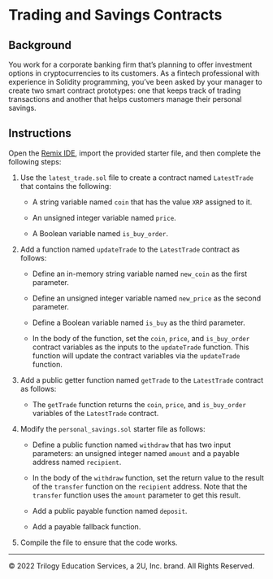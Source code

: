 # Trading and Savings Contracts

## Background

You work for a corporate banking firm that’s planning to offer investment options in cryptocurrencies to its customers. As a fintech professional with experience in Solidity programming, you’ve been asked by your manager to create two smart contract prototypes: one that keeps track of trading transactions and another that helps customers manage their personal savings.

## Instructions

Open the [Remix IDE](http://remix.ethereum.org/), import the provided starter file, and then complete the following steps:

1. Use the `latest_trade.sol` file to create a contract named `LatestTrade` that contains the following:

    * A string variable named `coin` that has the value `XRP` assigned to it.

    * An unsigned integer variable named `price`.

    * A Boolean variable named `is_buy_order`.

2. Add a function named `updateTrade` to the `LatestTrade` contract as follows:

    * Define an in-memory string variable named `new_coin` as the first parameter.

    * Define an unsigned integer variable named `new_price` as the second parameter.

    * Define a Boolean variable named `is_buy` as the third parameter.

    * In the body of the function, set the `coin`, `price`, and `is_buy_order` contract variables as the inputs to the `updateTrade` function. This function will update the contract variables via the `updateTrade` function.

3. Add a public getter function named `getTrade` to the `LatestTrade` contract as follows:

    * The `getTrade` function returns the `coin`, `price`, and `is_buy_order` variables of the `LatestTrade` contract.

4. Modify the `personal_savings.sol` starter file as follows:

    * Define a public function named `withdraw` that has two input parameters: an unsigned integer named `amount` and a payable address named `recipient`.

    * In the body of the `withdraw` function, set the return value to the result of the `transfer` function on the `recipient` address. Note that the `transfer` function uses the `amount` parameter to get this result.

    * Add a public payable function named `deposit`.

    * Add a payable fallback function.

5. Compile the file to ensure that the code works.

---

© 2022 Trilogy Education Services, a 2U, Inc. brand. All Rights Reserved.